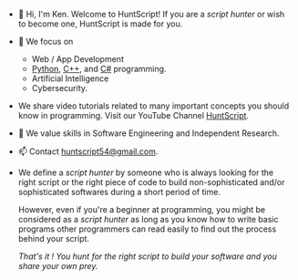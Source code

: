 - 👋 Hi, I'm Ken. Welcome to HuntScript!
  If you are a *script hunter* or wish to become one, HuntScript is made for you.
- 👀 We focus on
  - Web / App Development
  - [Python](https://www.python.org/), [C++](https://cplusplus.com/), and [C#](https://learn.microsoft.com/en-us/dotnet/csharp/) programming.
  - Artificial Intelligence
  - Cybersecurity.
  
- We share video tutorials related to many important concepts you should know in programming.
  Visit our YouTube Channel [HuntScript](https://www.youtube.com/channel/UCsrpb6yzAOAjgp5jWqajVOQ).  
- 🌱 We value skills in Software Engineering and Independent Research.
- 📫 Contact huntscript54@gmail.com.
  
* We define a *script hunter* by someone who is always looking for the right
  script or the right piece of code to build non-sophisticated and/or sophisticated 
  softwares during a short period of time. 

  However, even if you're a beginner at programming, you might be considered as a 
  *script hunter* as long as you know how to write basic programs other programmers 
  can read easily to find out the process behind your script.
  
  _That's it ! You hunt for the right script to build your software and you share your own prey._

  <!---
  - 💞️ I’m looking to collaborate on projects related to programming. 
  huntscript/huntscript is a ✨ special ✨ repository because its `README.md` (this file) appears on your GitHub profile.
  You can click the Preview link to take a look at your changes.
  --->
